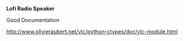 **Lofi Radio Speaker**


Good Documentation

http://www.olivieraubert.net/vlc/python-ctypes/doc/vlc-module.html

